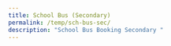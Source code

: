 ```yaml
---
title: School Bus (Secondary)
permalink: /temp/sch-bus-sec/
description: "School Bus Booking Secondary "
---
```


